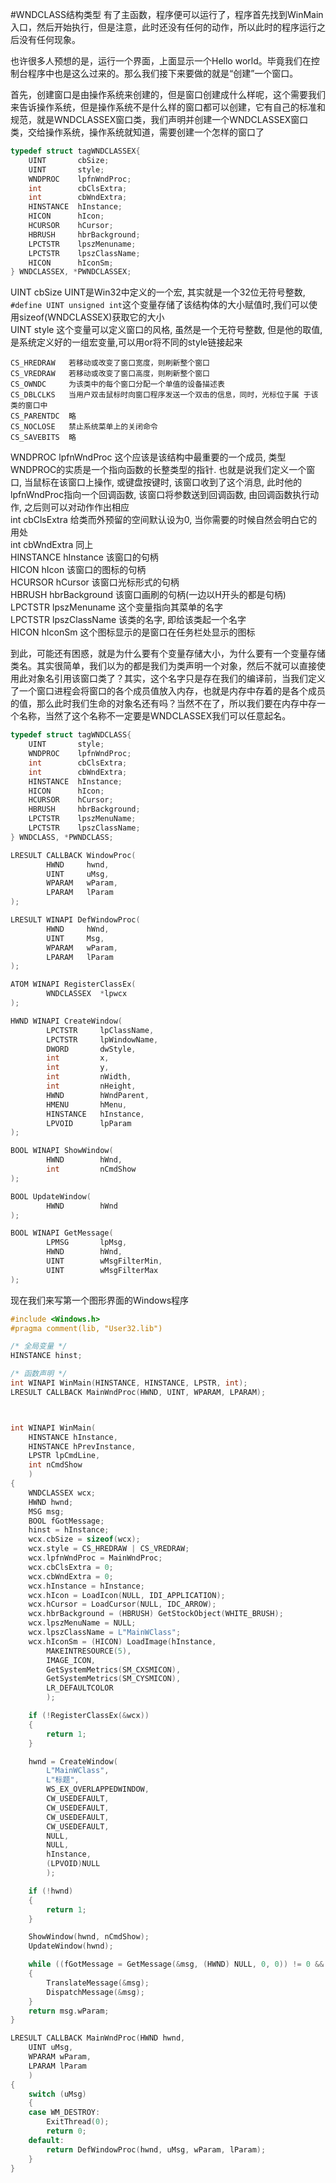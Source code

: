 #WNDCLASS结构类型
有了主函数，程序便可以运行了，程序首先找到WinMain入口，然后开始执行，但是注意，此时还没有任何的动作，所以此时的程序运行之后没有任何现象。

也许很多人预想的是，运行一个界面，上面显示一个Hello world。毕竟我们在控制台程序中也是这么过来的。那么我们接下来要做的就是“创建”一个窗口。

首先，创建窗口是由操作系统来创建的，但是窗口创建成什么样呢，这个需要我们来告诉操作系统，但是操作系统不是什么样的窗口都可以创建，它有自己的标准和规范，就是WNDCLASSEX窗口类，我们声明并创建一个WNDCLASSEX窗口类，交给操作系统，操作系统就知道，需要创建一个怎样的窗口了
```cpp
typedef struct tagWNDCLASSEX{
	UINT       cbSize;
	UINT       style;
	WNDPROC    lpfnWndProc;
	int        cbClsExtra;
	int        cbWndExtra;
	HINSTANCE  hInstance;
	HICON      hIcon;
	HCURSOR    hCursor;
	HBRUSH     hbrBackground;
	LPCTSTR    lpszMenuname;
	LPCTSTR    lpszClassName;
	HICON      hIconSm;
} WNDCLASSEX, *PWNDCLASSEX;
```
UINT cbSize UINT是Win32中定义的一个宏, 其实就是一个32位无符号整数, `#define UINT unsigned int`这个变量存储了该结构体的大小赋值时,我们可以使用sizeof(WNDCLASSEX)获取它的大小          
UINT style 这个变量可以定义窗口的风格, 虽然是一个无符号整数, 但是他的取值, 是系统定义好的一组宏变量,可以用or将不同的style链接起来
```text
CS_HREDRAW   若移动或改变了窗口宽度，则刷新整个窗口
CS_VREDRAW   若移动或改变了窗口高度，则刷新整个窗口
CS_OWNDC     为该类中的每个窗口分配一个单值的设备描述表
CS_DBLCLKS   当用户双击鼠标时向窗口程序发送一个双击的信息，同时，光标位于属 于该类的窗口中
CS_PARENTDC  略
CS_NOCLOSE   禁止系统菜单上的关闭命令
CS_SAVEBITS  略
```
WNDPROC lpfnWndProc 这个应该是该结构中最重要的一个成员, 类型WNDPROC的实质是一个指向函数的长整类型的指针. 也就是说我们定义一个窗口, 当鼠标在该窗口上操作, 或键盘按键时, 该窗口收到了这个消息, 此时他的lpfnWndProc指向一个回调函数, 该窗口将参数送到回调函数, 由回调函数执行动作, 之后则可以对动作作出相应          
int cbClsExtra 给类而外预留的空间默认设为0, 当你需要的时候自然会明白它的用处      
int cbWndExtra 同上         
HINSTANCE hInstance 该窗口的句柄     
HICON hIcon 该窗口的图标的句柄         
HCURSOR hCursor 该窗口光标形式的句柄       
HBRUSH hbrBackground 该窗口画刷的句柄(一边以H开头的都是句柄)         
LPCTSTR lpszMenuname 这个变量指向其菜单的名字      
LPCTSTR lpszClassName 该类的名字, 即给该类起一个名字        
HICON hIconSm 这个图标显示的是窗口在任务栏处显示的图标       

到此，可能还有困惑，就是为什么要有个变量存储大小，为什么要有一个变量存储类名。其实很简单，我们以为的都是我们为类声明一个对象，然后不就可以直接使用此对象名引用该窗口类了？其实，这个名字只是存在我们的编译前，当我们定义了一个窗口进程会将窗口的各个成员值放入内存，也就是内存中存着的是各个成员的值，那么此时我们生命的对象名还有吗？当然不在了，所以我们要在内存中存一个名称，当然了这个名称不一定要是WNDCLASSEX我们可以任意起名。
```cpp
typedef struct tagWNDCLASS{
	UINT       style;
	WNDPROC    lpfnWndProc;
	int        cbClsExtra;
	int        cbWndExtra;
	HINSTANCE  hInstance;
	HICON      hIcon;
	HCURSOR    hCursor;
	HBRUSH     hbrBackground;
	LPCTSTR    lpszMenuName;
	LPCTSTR    lpszClassName;
} WNDCLASS, *PWNDCLASS;
```
```cpp
LRESULT CALLBACK WindowProc(
		HWND     hwnd,
		UINT     uMsg,
		WPARAM   wParam,
		LPARAM   lParam
);
```
```cpp
LRESULT WINAPI DefWindowProc(
		HWND     hWnd,
		UINT     Msg,
		WPARAM   wParam,
		LPARAM   lParam
);
```
```cpp
ATOM WINAPI RegisterClassEx(
		WNDCLASSEX  *lpwcx
);
```
```cpp
HWND WINAPI CreateWindow(
		LPCTSTR     lpClassName,
		LPCTSTR     lpWindowName,
		DWORD       dwStyle,
		int         x,
		int         y,
		int         nWidth,
		int         nHeight,
		HWND        hWndParent,
		HMENU       hMenu,
		HINSTANCE   hInstance,
		LPVOID      lpParam
);
```
```cpp
BOOL WINAPI ShowWindow(
		HWND        hWnd,
		int         nCmdShow
);
```
```cpp
BOOL UpdateWindow(
		HWND        hWnd
);
```
```cpp
BOOL WINAPI GetMessage(
		LPMSG       lpMsg,
		HWND        hWnd,
		UINT        wMsgFilterMin,
		UINT        wMsgFilterMax
);
```
现在我们来写第一个图形界面的Windows程序
```cpp
#include <Windows.h>
#pragma comment(lib, "User32.lib")

/* 全局变量 */
HINSTANCE hinst;

/* 函数声明 */
int WINAPI WinMain(HINSTANCE, HINSTANCE, LPSTR, int);
LRESULT CALLBACK MainWndProc(HWND, UINT, WPARAM, LPARAM);



int WINAPI WinMain(
	HINSTANCE hInstance,
	HINSTANCE hPrevInstance,
	LPSTR lpCmdLine,
	int nCmdShow
	)
{
	WNDCLASSEX wcx;
	HWND hwnd;
	MSG msg;
	BOOL fGotMessage;
	hinst = hInstance;
	wcx.cbSize = sizeof(wcx);
	wcx.style = CS_HREDRAW | CS_VREDRAW;
	wcx.lpfnWndProc = MainWndProc;
	wcx.cbClsExtra = 0;
	wcx.cbWndExtra = 0;
	wcx.hInstance = hInstance;
	wcx.hIcon = LoadIcon(NULL, IDI_APPLICATION);
	wcx.hCursor = LoadCursor(NULL, IDC_ARROW);
	wcx.hbrBackground = (HBRUSH) GetStockObject(WHITE_BRUSH);
	wcx.lpszMenuName = NULL;
	wcx.lpszClassName = L"MainWClass";
	wcx.hIconSm = (HICON) LoadImage(hInstance,
		MAKEINTRESOURCE(5),
		IMAGE_ICON,
		GetSystemMetrics(SM_CXSMICON),
		GetSystemMetrics(SM_CYSMICON),
		LR_DEFAULTCOLOR
		);

	if (!RegisterClassEx(&wcx))
	{
		return 1;
	}

	hwnd = CreateWindow(
		L"MainWClass",
		L"标题",
		WS_EX_OVERLAPPEDWINDOW,
		CW_USEDEFAULT,
		CW_USEDEFAULT,
		CW_USEDEFAULT,
		CW_USEDEFAULT,
		NULL,
		NULL,
		hInstance,
		(LPVOID)NULL
		);

	if (!hwnd)
	{
		return 1;
	}

	ShowWindow(hwnd, nCmdShow);
	UpdateWindow(hwnd);

	while ((fGotMessage = GetMessage(&msg, (HWND) NULL, 0, 0)) != 0 && fGotMessage != -1)
	{
		TranslateMessage(&msg);
		DispatchMessage(&msg);
	}
	return msg.wParam;
}

LRESULT CALLBACK MainWndProc(HWND hwnd,
	UINT uMsg,
	WPARAM wParam,
	LPARAM lParam
	)
{
	switch (uMsg)
	{
	case WM_DESTROY:
		ExitThread(0);
		return 0;
	default:
		return DefWindowProc(hwnd, uMsg, wParam, lParam);
	}
}
```
